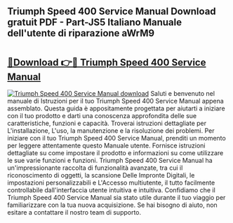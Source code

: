 ## Triumph Speed 400 Service Manual Download gratuit PDF - Part-JS5 Italiano Manuale dell'utente di riparazione aWrM9

# <h2><a href="http://dfa5cd3.blite.top/?on=Triumph+Speed+400+Service+Manual">🔗Download 👉🔴 Triumph Speed 400 Service Manual</a></h2>

[![Triumph Speed 400 Service Manual download](https://i.imgur.com/lujVjoI.png)](http://dfa5cd3.blite.top/?on=Triumph+Speed+400+Service+Manual)
Saluti e benvenuto nel manuale di Istruzioni per il tuo Triumph Speed 400 Service Manual appena assemblato. Questa guida è appositamente progettata per aiutarti a iniziare con il tuo prodotto e darti una conoscenza approfondita delle sue caratteristiche, funzioni e capacità. Troverai istruzioni dettagliate per L'installazione, L'uso, la manutenzione e la risoluzione dei problemi. Per iniziare con il tuo Triumph Speed 400 Service Manual, prenditi un momento per leggere attentamente questo Manuale utente. Fornisce istruzioni dettagliate su come impostare il prodotto e informazioni su come utilizzare le sue varie funzioni e funzioni. Triumph Speed 400 Service Manual ha un'impressionante raccolta di funzionalità avanzate, tra cui il riconoscimento di oggetti, la scansione Delle Impronte Digitali, le impostazioni personalizzabili e L'Accesso multiutente, il tutto facilmente controllabile dall'interfaccia utente intuitiva e intuitiva. Confidiamo che il Triumph Speed 400 Service Manual sia stato utile durante il tuo viaggio per familiarizzare con la tua nuova acquisizione. Se hai bisogno di aiuto, non esitare a contattare il nostro team di supporto.
